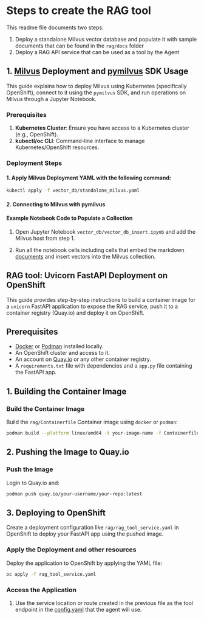 # Steps to create the RAG tool

This readme file documents two steps:
1) Deploy a standalone Milvus vector database and populate it with sample documents that can be found in the `rag/docs` folder
2) Deploy a RAG API service that can be used as a tool by the Agent

## 1. [Milvus](https://milvus.io/docs/) Deployment and [pymilvus](https://pymilvus.readthedocs.io/) SDK Usage

This guide explains how to deploy Milvus using Kubernetes (specifically OpenShift), connect to it using the `pymilvus` SDK, and run operations on Milvus through a Jupyter Notebook.

### Prerequisites

1. **Kubernetes Cluster**: Ensure you have access to a Kubernetes cluster (e.g., OpenShift).
2. **kubectl/oc CLI**: Command-line interface to manage Kubernetes/OpenShift resources.

### Deployment Steps

#### 1. Apply Milvus Deployment YAML with the following command:

   ```bash
   kubectl apply -f vector_db/standalone_milvus.yaml
   ```

#### 2. Connecting to Milvus with pymilvus

#### Example Notebook Code to Populate a Collection

1. Open Jupyter Notebook `vector_db/vector_db_insert.ipynb` and add the Milvus host from step 1.

2. Run all the notebook cells including cells that embed the markdown [documents](./docs) and insert vectors into the Milvus collection. 

## RAG tool: Uvicorn FastAPI Deployment on OpenShift

This guide provides step-by-step instructions to build a container image for a `uvicorn` FastAPI application to expose the RAG service, push it to a container registry (Quay.io) and deploy it on OpenShift.

## Prerequisites

- [Docker](https://docs.docker.com/get-docker/) or [Podman](https://podman.io/getting-started/installation) installed locally.
- An OpenShift cluster and access to it.
- An account on [Quay.io](https://quay.io/) or any other container registry.
- A `requirements.txt` file with dependencies and a `app.py` file containing the FastAPI app.

## 1. Building the Container Image

### Build the Container Image

Build the `rag/Containerfile` Container image using `docker` or `podman`:

```bash
podman build --platform linux/amd64 -t your-image-name -f Containerfile . # If using Mac OS otherwise remove --platform flag
```

## 2. Pushing the Image to Quay.io

### Push the Image
Login to Quay.io and:

```bash
podman push quay.io/your-username/your-repo:latest
```

## 3. Deploying to OpenShift

Create a deployment configuration like `rag/rag_tool_service.yaml` in OpenShift to deploy your FastAPI app using the pushed image.

### Apply the Deployment and other resources

Deploy the application to OpenShift by applying the YAML file:

```bash
oc apply -f rag_tool_service.yaml
```

### Access the Application

1. Use the service location or route created in the previous file as the tool endpoint in the [config.yaml](../config.yaml) that the agent will use. 